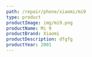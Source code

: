 ```yaml
---
path: /repair/phone/xiaomi/mi9
type: product
productImage: img/mi9.png
productName: Mi 9
productBrand: Xiaomi
productDescription: dfgfg
productYear: 2001
---
```

